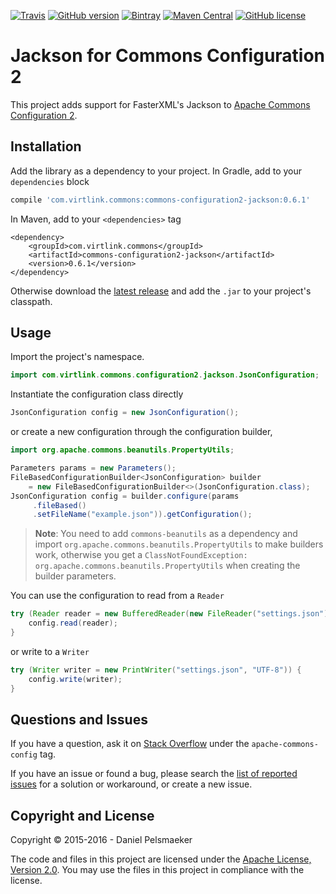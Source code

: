 [![Travis](https://img.shields.io/travis/Virtlink/commons-configuration2-jackson.svg)](https://travis-ci.org/Virtlink/commons-configuration2-jackson)
[![GitHub version](https://badge.fury.io/gh/Virtlink%2Fcommons-configuration2-jackson.svg)](https://github.com/Virtlink/commons-configuration2-jackson/releases/latest)
[![Bintray](https://api.bintray.com/packages/virtlink/maven/commons-configuration2-jackson/images/download.svg)](https://bintray.com/virtlink/maven/commons-configuration2-jackson/_latestVersion)
[![Maven Central](https://maven-badges.herokuapp.com/maven-central/com.virtlink.commons/commons-configuration2-jackson/badge.svg)](https://maven-badges.herokuapp.com/maven-central/com.virtlink.commons/commons-configuration2-jackson)
[![GitHub license](https://img.shields.io/github/license/Virtlink/commons-configuration2-jackson.svg)](https://github.com/Virtlink/commons-configuration2-jackson/blob/master/LICENSE)

# Jackson for Commons Configuration 2
This project adds support for FasterXML's Jackson to [Apache Commons Configuration 2](https://commons.apache.org/proper/commons-configuration/).


## Installation
Add the library as a dependency to your project. In Gradle, add to your `dependencies` block

```gradle
compile 'com.virtlink.commons:commons-configuration2-jackson:0.6.1'
```

In Maven, add to your `<dependencies>` tag

```maven-pom
<dependency>
    <groupId>com.virtlink.commons</groupId>
    <artifactId>commons-configuration2-jackson</artifactId>
    <version>0.6.1</version>
</dependency>
```

Otherwise download the [latest release][1]
and add the `.jar` to your project's classpath.


## Usage
Import the project's namespace.

```java
import com.virtlink.commons.configuration2.jackson.JsonConfiguration;
```

Instantiate the configuration class directly

```java
JsonConfiguration config = new JsonConfiguration();
```

or create a new configuration through the configuration builder,

```java
import org.apache.commons.beanutils.PropertyUtils;

Parameters params = new Parameters();
FileBasedConfigurationBuilder<JsonConfiguration> builder
    = new FileBasedConfigurationBuilder<>(JsonConfiguration.class);
JsonConfiguration config = builder.configure(params
     .fileBased()
     .setFileName("example.json")).getConfiguration();
```

> **Note**: You need to add `commons-beanutils` as a dependency and import
> `org.apache.commons.beanutils.PropertyUtils` to make builders work, otherwise you
> get a `ClassNotFoundException: org.apache.commons.beanutils.PropertyUtils` when creating the
> builder parameters.


You can use the configuration to read from a `Reader`

```java
try (Reader reader = new BufferedReader(new FileReader("settings.json"))) {
	config.read(reader);
}
```

or write to a `Writer`

```java
try (Writer writer = new PrintWriter("settings.json", "UTF-8")) {
	config.write(writer);
}
```


## Questions and Issues
If you have a question, ask it on [Stack Overflow][2] under the `apache-commons-config` tag.

If you have an issue or found a bug, please search the [list of reported issues][3]
for a solution or workaround, or create a new issue.


## Copyright and License
Copyright © 2015-2016 - Daniel Pelsmaeker

The code and files in this project are licensed under the [Apache License, Version 2.0][4].
You may use the files in this project in compliance with the license.



[1]: https://github.com/Virtlink/commons-configuration2-jackson/releases/latest
[2]: https://stackoverflow.com/questions/tagged/apache-commons-config
[3]: https://github.com/Virtlink/commons-configuration2-jackson/issues
[4]: https://www.apache.org/licenses/LICENSE-2.0
